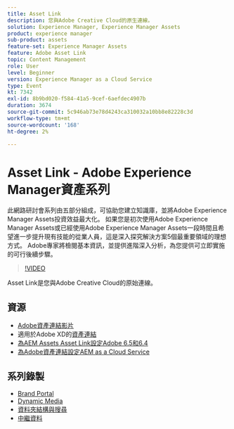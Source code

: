 ```yaml
---
title: Asset Link
description: 您與Adobe Creative Cloud的原生連線。
solution: Experience Manager, Experience Manager Assets
product: experience manager
sub-product: assets
feature-set: Experience Manager Assets
feature: Adobe Asset Link
topic: Content Management
role: User
level: Beginner
version: Experience Manager as a Cloud Service
type: Event
kt: 7342
exl-id: 8b9bd020-f584-41a5-9cef-6aefdec4907b
duration: 3674
source-git-commit: 5c946ab73e78d4243ca310032a10bb8e82228c3d
workflow-type: tm+mt
source-wordcount: '168'
ht-degree: 2%

---
```


# Asset Link - Adobe Experience Manager資產系列

此網路研討會系列由五部分組成，可協助您建立知識庫，並將Adobe Experience Manager Assets投資效益最大化。 如果您是初次使用Adobe Experience Manager Assets或已經使用Adobe Experience Manager Assets一段時間且希望進一步提升現有技能的從業人員，這是深入探究解決方案5個最重要領域的理想方式。 Adobe專家將檢閱基本資訊，並提供進階深入分析，為您提供可立即實施的可行後續步驟。

>[!VIDEO](https://video.tv.adobe.com/v/332127/?quality=12&learn=on&hidetitle=true)

Asset Link是您與Adobe Creative Cloud的原始連線。

## 資源

* [Adobe資產連結影片](https://experienceleague.adobe.com/docs/experience-manager-learn/assets/adobe-asset-link/launch-adobe-asset-link.html?lang=zh-Hant)
* 適用於Adobe XD的[資產連結](https://helpx.adobe.com/tw/enterprise/admin-guide.html/enterprise/using/adobe-asset-link-for-xd.ug.html)
* [為AEM Assets Asset Link設定Adobe 6.5和6.4](https://helpx.adobe.com/tw/enterprise/using/configure-aem-assets-6-for-asset-link.html)
* [為Adobe資產連結設定AEM as a Cloud Service](https://helpx.adobe.com/tw/enterprise/admin-guide.html/enterprise/using/configure-aem-assets-for-asset-link.ug.html)

## 系列錄製

* [Brand Portal](brand-portal.md)
* [Dynamic Media](dynamic-media.md)
* [資料夾結構與搜尋](folder-structure-search.md)
* [中繼資料](metadata.md)
